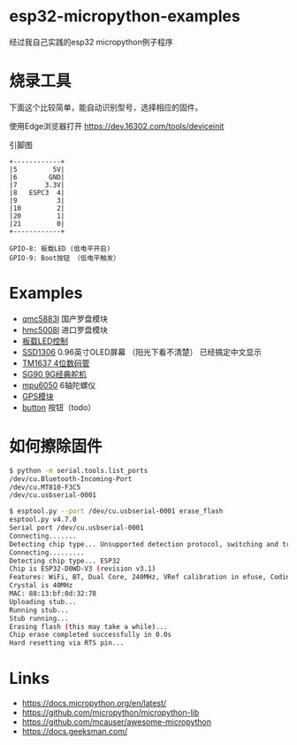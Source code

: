 # esp32-micropython-examples
经过我自己实践的esp32 micropython例子程序

# 烧录工具

下面这个比较简单，能自动识别型号，选择相应的固件。

使用Edge浏览器打开 <https://dev.16302.com/tools/deviceinit>

引脚图

```
+------------+           
|5         5V|           
|6        GND|           
|7       3.3V|
|8   ESPC3  4|
|9          3|
|10         2|
|20         1|
|21         0|
+------------+

GPIO-8: 板载LED (低电平开启)
GPIO-9: Boot按钮 （低电平触发）
```

# Examples

- [qmc5883l](qmc5883l) 国产罗盘模块
- [hmc5008l](hmc5883l) 进口罗盘模块
- [板载LED控制](builtin_led.py)
- [SSD1306](ssd1306) 0.96英寸OLED屏幕 （阳光下看不清楚） 已经搞定中文显示
- [TM1637 4位数码管](tm1637)
- [SG90 9G经典舵机](servo_9g)
- [mpu6050](mpu6050) 6轴陀螺仪
- [GPS模块](gps)
- [button](button) 按钮（todo）


# 如何擦除固件

```sh
$ python -m serial.tools.list_ports
/dev/cu.Bluetooth-Incoming-Port
/dev/cu.MT810-F3C5
/dev/cu.usbserial-0001

$ esptool.py --port /dev/cu.usbserial-0001 erase_flash
esptool.py v4.7.0
Serial port /dev/cu.usbserial-0001
Connecting.......
Detecting chip type... Unsupported detection protocol, switching and trying again...
Connecting.........
Detecting chip type... ESP32
Chip is ESP32-D0WD-V3 (revision v3.1)
Features: WiFi, BT, Dual Core, 240MHz, VRef calibration in efuse, Coding Scheme None
Crystal is 40MHz
MAC: 88:13:bf:0d:32:78
Uploading stub...
Running stub...
Stub running...
Erasing flash (this may take a while)...
Chip erase completed successfully in 0.0s
Hard resetting via RTS pin...
```


# Links
- https://docs.micropython.org/en/latest/
- https://github.com/micropython/micropython-lib
- https://github.com/mcauser/awesome-micropython
- https://docs.geeksman.com/